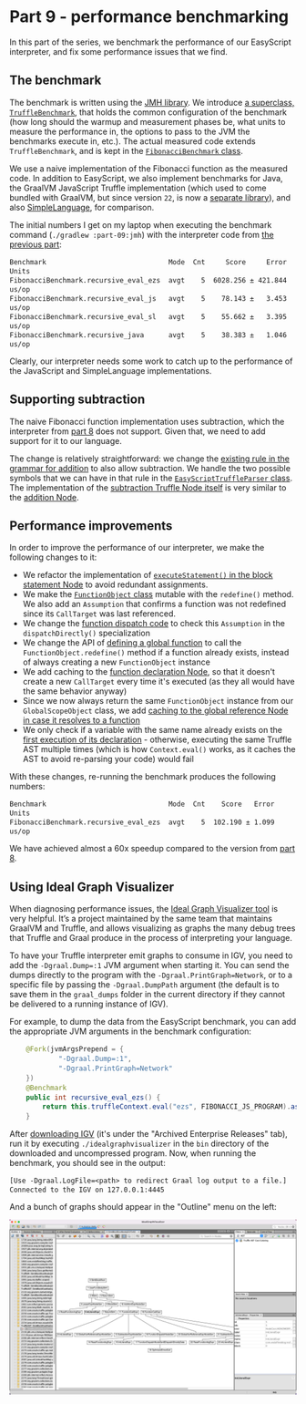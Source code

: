# Part 9 - performance benchmarking

In this part of the series,
we benchmark the performance of our EasyScript interpreter,
and fix some performance issues that we find.

## The benchmark

The benchmark is written using the [JMH library](https://github.com/openjdk/jmh).
We introduce [a superclass, `TruffleBenchmark`](src/jmh/java/com/endoflineblog/truffle/part_09/TruffleBenchmark.java),
that holds the common configuration of the benchmark
(how long should the warmup and measurement phases be,
what units to measure the performance in,
the options to pass to the JVM the benchmarks execute in, etc.).
The actual measured code extends `TruffleBenchmark`,
and is kept in the [`FibonacciBenchmark` class](src/jmh/java/com/endoflineblog/truffle/part_09/FibonacciBenchmark.java).

We use a naive implementation of the Fibonacci function as the measured code.
In addition to EasyScript, we also implement benchmarks for Java,
the GraalVM JavaScript Truffle implementation
(which used to come bundled with GraalVM,
but since version `22`, is now a
[separate library](https://mvnrepository.com/artifact/org.graalvm.js/js)),
and also [SimpleLanguage](https://www.graalvm.org/latest/graalvm-as-a-platform/implement-language),
for comparison.

The initial numbers I get on my laptop when executing the benchmark command
(`./gradlew :part-09:jmh`) with the interpreter code from [the previous part](../part-08):

```
Benchmark                              Mode  Cnt     Score     Error  Units
FibonacciBenchmark.recursive_eval_ezs  avgt    5  6028.256 ± 421.844  us/op
FibonacciBenchmark.recursive_eval_js   avgt    5    78.143 ±   3.453  us/op
FibonacciBenchmark.recursive_eval_sl   avgt    5    55.662 ±   3.395  us/op
FibonacciBenchmark.recursive_java      avgt    5    38.383 ±   1.046  us/op
```

Clearly, our interpreter needs some work to catch up to the performance of the JavaScript and SimpleLanguage implementations.

## Supporting subtraction

The naive Fibonacci function implementation uses subtraction,
which the interpreter from [part 8](../part-08) does not support.
Given that, we need to add support for it to our language.

The change is relatively straightforward:
we change the [existing rule in the grammar for addition](src/main/antlr/com/endoflineblog/truffle/part_09/parsing/antlr/EasyScript.g4)
to also allow subtraction.
We handle the two possible symbols that we can have in that rule in the
[`EasyScriptTruffleParser` class](src/main/java/com/endoflineblog/truffle/part_09/parsing/EasyScriptTruffleParser.java).
The implementation of the [subtraction Truffle Node itself](src/main/java/com/endoflineblog/truffle/part_09/nodes/exprs/arithmetic/SubtractionExprNode.java)
is very similar to the [addition Node](src/main/java/com/endoflineblog/truffle/part_09/nodes/exprs/arithmetic/AdditionExprNode.java).

## Performance improvements

In order to improve the performance of our interpreter,
we make the following changes to it:

* We refactor the implementation of
  [`executeStatement()` in the block statement Node](src/main/java/com/endoflineblog/truffle/part_09/nodes/stmts/blocks/BlockStmtNode.java)
  to avoid redundant assignments.
* We make the [`FunctionObject` class](src/main/java/com/endoflineblog/truffle/part_09/runtime/FunctionObject.java)
  mutable with the `redefine()` method.
  We also add an `Assumption` that confirms a function was not redefined since its `CallTarget` was last referenced.
* We change the [function dispatch code](src/main/java/com/endoflineblog/truffle/part_09/nodes/exprs/functions/FunctionDispatchNode.java)
  to check this `Assumption` in the `dispatchDirectly()` specialization
* We change the API of [defining a global function](src/main/java/com/endoflineblog/truffle/part_09/runtime/GlobalScopeObject.java)
  to call the `FunctionObject.redefine()` method if a function already exists,
  instead of always creating a new `FunctionObject` instance
* We add caching to the [function declaration Node](src/main/java/com/endoflineblog/truffle/part_09/nodes/stmts/variables/FuncDeclStmtNode.java),
  so that it doesn't create a new `CallTarget` every time it's executed
  (as they all would have the same behavior anyway)
* Since we now always return the same `FunctionObject` instance from our `GlobalScopeObject` class,
  we add [caching to the global reference Node in case it resolves to a function](src/main/java/com/endoflineblog/truffle/part_09/nodes/exprs/variables/GlobalVarReferenceExprNode.java)
* We only check if a variable with the same name already exists on the
  [first execution of its declaration](src/main/java/com/endoflineblog/truffle/part_09/nodes/stmts/variables/GlobalVarDeclStmtNode.java) -
  otherwise, executing the same Truffle AST multiple times
  (which is how `Context.eval()` works, as it caches the AST to avoid re-parsing your code)
  would fail

With these changes, re-running the benchmark produces the following numbers:

```
Benchmark                              Mode  Cnt    Score   Error  Units
FibonacciBenchmark.recursive_eval_ezs  avgt    5  102.190 ± 1.099  us/op
```

We have achieved almost a 60x speedup compared to the version from [part 8](../part-08).

## Using Ideal Graph Visualizer

When diagnosing performance issues,
the [Ideal Graph Visualizer tool](https://www.graalvm.org/latest/tools/igv)
is very helpful.
It’s a project maintained by the same team that maintains GraalVM and Truffle,
and allows visualizing as graphs the many debug trees that Truffle and Graal produce in the process of interpreting your language.

To have your Truffle interpreter emit graphs to consume in IGV,
you need to add the `-Dgraal.Dump=:1` JVM argument when starting it.
You can send the dumps directly to the program with the `-Dgraal.PrintGraph=Network`,
or to a specific file by passing the `-Dgraal.DumpPath` argument
(the default is to save them in the `graal_dumps` folder in the current directory if they cannot be delivered to a running instance of IGV).

For example, to dump the data from the EasyScript benchmark,
you can add the appropriate JVM arguments in the benchmark configuration:

```java
    @Fork(jvmArgsPrepend = {
            "-Dgraal.Dump=:1",
            "-Dgraal.PrintGraph=Network"
    })
    @Benchmark
    public int recursive_eval_ezs() {
        return this.truffleContext.eval("ezs", FIBONACCI_JS_PROGRAM).asInt();
    }
```

After [downloading IGV](https://www.oracle.com/downloads/graalvm-downloads.html)
(it's under the "Archived Enterprise Releases" tab),
run it by executing `./idealgraphvisualizer`
in the `bin` directory of the downloaded and uncompressed program.
Now, when running the benchmark, you should see in the output:

```shell-session
[Use -Dgraal.LogFile=<path> to redirect Graal log output to a file.]
Connected to the IGV on 127.0.0.1:4445
```

And a bunch of graphs should appear in the "Outline" menu on the left:

![](img/igv-screenshot.png)
